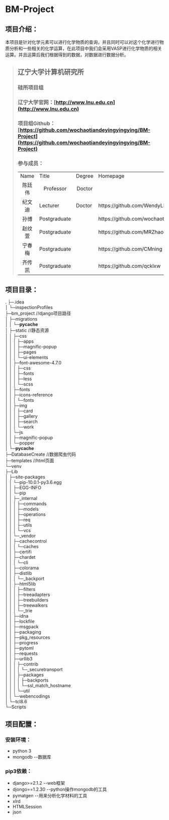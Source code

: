 # BM-Project
## 项目介绍： 
本项目是针对化学元素可以进行化学物质的查询，并且同时可以对这个化学进行物质分析和一些相关的化学运算，在此项目中我们会采用VASP进行化学物质的相关运算。并且运算后我们根据得到的数据，对数据进行数据分析。  
> ## 辽宁大学计算机研究所  
> ### 硅所项目组  
> ### 辽宁大学官网：[http://www.lnu.edu.cn](http://www.lnu.edu.cn)
> ### 项目组Github：[https://github.com/wochaotiandeyingyingying/BM-Project](https://github.com/wochaotiandeyingyingying/BM-Project)  
> ### 参与成员：  
> <table>
>    <tr>
>       <td>Name</td>
>       <td>Title</td>
>       <td>Degree</td>
>       <td>Homepage</td>
>   </tr>
>    <tr>
>       <td align="center">陈廷伟</td>
>       <td align="center">Professor</td>
>       <td align="center">Doctor</td>
>       <td align="center"></td>
>   </tr>
>    <tr>
>       <td align="center">纪文迪</td>
>       <td>Lecturer</td>
>       <td>Doctor</td>
>       <td>https://github.com/WendyLNU</td>
>   </tr>
>    <tr>
>       <td align="center">孙博</td>
>       <td>Postgraduate</td>
>       <td></td>
>       <td>https://github.com/wochaotiandeyingyingying</td>
>   </tr>
>    <tr>
>       <td align="center">赵纹萱</td>
>       <td>Postgraduate</td>
>       <td></td>
>       <td>https://github.com/MRZhaowenxuan</td>
>   </tr>
>    <tr>
>       <td align="center">宁春梅</td>
>       <td>Postgraduate</td>
>       <td></td>
>       <td>https://github.com/CMning</td>
>   </tr>
>    <tr>
>       <td align="center">齐传凯</td>
>       <td>Postgraduate</td>
>       <td></td>
>       <td>https://github.com/qcklxw</td>
>   </tr>
>   </table>		

## 项目目录： 
.
├─.idea  
│  └─inspectionProfiles  
├─bm_project   //django项目路径  
│  ├─migrations  
│  │  └─__pycache__  
│  ├─static    //静态资源  
│  │  ├─css  
│  │  │  ├─apps  
│  │  │  ├─magnific-popup  
│  │  │  ├─pages  
│  │  │  └─ui-elements  
│  │  ├─font-awesome-4.7.0  
│  │  │  ├─css  
│  │  │  ├─fonts  
│  │  │  ├─less  
│  │  │  └─scss  
│  │  ├─fonts  
│  │  ├─icons-reference  
│  │  │  └─fonts  
│  │  ├─img  
│  │  │  ├─card  
│  │  │  ├─gallery  
│  │  │  ├─search  
│  │  │  └─work  
│  │  └─js  
│  │      ├─magnific-popup  
│  │      └─popper  
│  └─__pycache__  
├─DatabaseCreate   //数据爬虫代码  
├─templates        //html页面  
└─venv  
    ├─Lib  
    │  ├─site-packages  
    │  │  └─pip-10.0.1-py3.6.egg  
    │  │      ├─EGG-INFO  
    │  │      └─pip  
    │  │          ├─_internal  
    │  │          │  ├─commands  
    │  │          │  ├─models  
    │  │          │  ├─operations  
    │  │          │  ├─req  
    │  │          │  ├─utils  
    │  │          │  └─vcs  
    │  │          └─_vendor  
    │  │              ├─cachecontrol  
    │  │              │  └─caches  
    │  │              ├─certifi  
    │  │              ├─chardet  
    │  │              │  └─cli  
    │  │              ├─colorama  
    │  │              ├─distlib  
    │  │              │  └─_backport  
    │  │              ├─html5lib  
    │  │              │  ├─filters  
    │  │              │  ├─treeadapters  
    │  │              │  ├─treebuilders  
    │  │              │  ├─treewalkers  
    │  │              │  └─_trie  
    │  │              ├─idna  
    │  │              ├─lockfile  
    │  │              ├─msgpack  
    │  │              ├─packaging  
    │  │              ├─pkg_resources  
    │  │              ├─progress  
    │  │              ├─pytoml  
    │  │              ├─requests  
    │  │              ├─urllib3  
    │  │              │  ├─contrib  
    │  │              │  │  └─_securetransport  
    │  │              │  ├─packages  
    │  │              │  │  ├─backports  
    │  │              │  │  └─ssl_match_hostname  
    │  │              │  └─util  
    │  │              └─webencodings  
    │  └─tcl8.6  
    └─Scripts  
## 项目配置： 
### 安装环境：  
* python 3  
* mongodb --数据库  
### pip3依赖：  
* django>=2.1.2 --web框架  
* djongo==1.2.30 --python操作mongodb的工具  
* pymatgen --用来分析化学材料的工具  
* xlrd  
* HTMLSession  
* json
